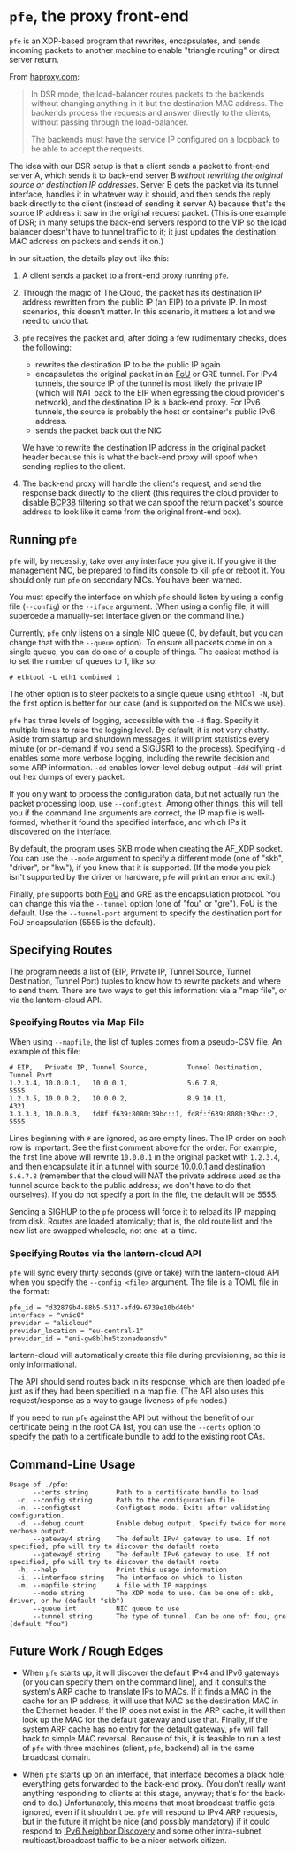 # `pfe`, the proxy front-end

`pfe` is an XDP-based program that rewrites, encapsulates, and sends incoming packets to another
machine to enable "triangle routing" or direct server return.

From [haproxy.com][haproxy-dsr]:

> In DSR mode, the load-balancer routes packets to the backends without changing anything in it but
> the destination MAC address.  The backends process the requests and answer directly to the
> clients, without passing through the load-balancer.
>
> The backends must have the service IP configured on a loopback to be able to accept the requests.

The idea with our DSR setup is that a client sends a packet to front-end server A, which sends it to
back-end server B _without rewriting the original source or destination IP addresses_. Server B gets
the packet via its tunnel interface, handles it in whatever way it should, and then sends the reply
back directly to the client (instead of sending it server A) because that's the source IP address it
saw in the original request packet. (This is one example of DSR; in many setups the back-end servers
respond to the VIP so the load balancer doesn't have to tunnel traffic to it; it just updates the
destination MAC address on packets and sends it on.)

In our situation, the details play out like this:

1. A client sends a packet to a front-end proxy running `pfe`.
1. Through the magic of The Cloud, the packet has its destination IP address rewritten from the
   public IP (an EIP) to a private IP. In most scenarios, this doesn't matter. In this scenario, it
   matters a lot and we need to undo that.
1. `pfe` receives the packet and, after doing a few rudimentary checks, does the following:
   - rewrites the destination IP to be the public IP again
   - encapsulates the original packet in an [FoU][fou] or GRE tunnel. For IPv4 tunnels, the source
     IP of the tunnel is most likely the private IP (which will NAT back to the EIP when egressing
     the cloud provider's network), and the destination IP is a back-end proxy. For IPv6 tunnels,
     the source is probably the host or container's public IPv6 address.
   - sends the packet back out the NIC

   We have to rewrite the destination IP address in the original packet header because this is what
   the back-end proxy will spoof when sending replies to the client.
1. The back-end proxy will handle the client's request, and send the response back directly to the
   client (this requires the cloud provider to disable [BCP38][bcp38] filtering so that we can spoof
   the return packet's source address to look like it came from the original front-end box).

## Running `pfe`

`pfe` will, by necessity, take over any interface you give it. If you give it the management NIC, be
prepared to find its console to kill `pfe` or reboot it. You should only run `pfe` on secondary
NICs. You have been warned.

You must specify the interface on which `pfe` should listen by using a config file (`--config`) or
the `--iface` argument. (When using a config file, it will supercede a manually-set interface given
on the command line.)

Currently, `pfe` only listens on a single NIC queue (0, by default, but you can change that with the
`--queue` option). To ensure all packets come in on a single queue, you can do one of a couple of
things. The easiest method is to set the number of queues to 1, like so:

```
# ethtool -L eth1 combined 1
```

The other option is to steer packets to a single queue using `ethtool -N`, but the first option is
better for our case (and is supported on the NICs we use).

`pfe` has three levels of logging, accessible with the `-d` flag. Specify it multiple times to raise
the logging level. By default, it is not very chatty. Aside from startup and shutdown messages, it
will print statistics every minute (or on-demand if you send a SIGUSR1 to the process). Specifying
`-d` enables some more verbose logging, including the rewrite decision and some ARP
information. `-dd` enables lower-level debug output `-ddd` will print out hex dumps of every packet.

If you only want to process the configuration data, but not actually run the packet processing loop,
use `--configtest`. Among other things, this will tell you if the command line arguments are
correct, the IP map file is well-formed, whether it found the specified interface, and which IPs it
discovered on the interface.

By default, the program uses SKB mode when creating the AF_XDP socket. You can use the `--mode`
argument to specify a different mode (one of "skb", "driver", or "hw"), if you know that it is
supported. (If the mode you pick isn't supported by the driver or hardware, `pfe` will print an
error and exit.)

Finally, `pfe` supports both [FoU][fou] and GRE as the encapsulation protocol.  You can change this
via the `--tunnel` option (one of "fou" or "gre").  FoU is the default. Use the `--tunnel-port`
argument to specify the destination port for FoU encapsulation (5555 is the default).

## Specifying Routes

The program needs a list of (EIP, Private IP, Tunnel Source, Tunnel Destination, Tunnel Port) tuples
to know how to rewrite packets and where to send them. There are two ways to get this information:
via a "map file", or via the lantern-cloud API.

### Specifying Routes via Map File

When using `--mapfile`, the list of tuples comes from a pseudo-CSV file. An example of this file:

```
# EIP,   Private IP, Tunnel Source,          Tunnel Destination,     Tunnel Port
1.2.3.4, 10.0.0.1,   10.0.0.1,               5.6.7.8,                5555
1.2.3.5, 10.0.0.2,   10.0.0.2,               8.9.10.11,              4321
3.3.3.3, 10.0.0.3,   fd8f:f639:8080:39bc::1, fd8f:f639:8080:39bc::2, 5555
```

Lines beginning with `#` are ignored, as are empty lines. The IP order on each row is important. See
the first comment above for the order. For example, the first line above will rewrite `10.0.0.1` in
the original packet with `1.2.3.4`, and then encapsulate it in a tunnel with source 10.0.0.1 and
destination `5.6.7.8` (remember that the cloud will NAT the private address used as the tunnel
source back to the public address; we don't have to do that ourselves). If you do not specify a port
in the file, the default will be 5555.

Sending a SIGHUP to the `pfe` process will force it to reload its IP mapping from disk. Routes are
loaded atomically; that is, the old route list and the new list are swapped wholesale, not
one-at-a-time.

### Specifying Routes via the lantern-cloud API

`pfe` will sync every thirty seconds (give or take) with the lantern-cloud API when you specify the
`--config <file>` argument. The file is a TOML file in the format:

```
pfe_id = "d32879b4-88b5-5317-afd9-6739e10bd40b"
interface = "vnic0"
provider = "alicloud"
provider_location = "eu-central-1"
provider_id = "eni-gw8blhu5tzonadeansdv"
```

lantern-cloud will automatically create this file during provisioning, so this is only
informational.

The API should send routes back in its response, which are then loaded `pfe` just as if they had
been specified in a map file. (The API also uses this request/response as a way to gauge liveness of
`pfe` nodes.)

If you need to run `pfe` against the API but without the benefit of our certificate being in the
root CA list, you can use the `--certs` option to specify the path to a certificate bundle to add to
the existing root CAs.

## Command-Line Usage

```
Usage of ./pfe:
      --certs string       Path to a certificate bundle to load
  -c, --config string      Path to the configuration file
  -n, --configtest         Configtest mode. Exits after validating configuration.
  -d, --debug count        Enable debug output. Specify twice for more verbose output.
      --gateway4 string    The default IPv4 gateway to use. If not specified, pfe will try to discover the default route
      --gateway6 string    The default IPv6 gateway to use. If not specified, pfe will try to discover the default route
  -h, --help               Print this usage information
  -i, --interface string   The interface on which to listen
  -m, --mapfile string     A file with IP mappings
      --mode string        The XDP mode to use. Can be one of: skb, driver, or hw (default "skb")
      --queue int          NIC queue to use
      --tunnel string      The type of tunnel. Can be one of: fou, gre (default "fou")
```

## Future Work / Rough Edges

* When `pfe` starts up, it will discover the default IPv4 and IPv6 gateways (or you can specify them
  on the command line), and it consults the system's ARP cache to translate IPs to MACs. If it finds
  a MAC in the cache for an IP address, it will use that MAC as the destination MAC in the Ethernet
  header. If the IP does not exist in the ARP cache, it will then look up the MAC for the default
  gateway and use that. Finally, if the system ARP cache has no entry for the default gateway, `pfe`
  will fall back to simple MAC reversal. Because of this, it is feasible to run a test of `pfe` with
  three machines (client, `pfe`, backend) all in the same broadcast domain.

* When `pfe` starts up on an interface, that interface becomes a black hole; everything gets
  forwarded to the back-end proxy. (You don't really want anything responding to clients at this
  stage, anyway; that's for the back-end to do.) Unfortunately, this means that most broadcast
  traffic gets ignored, even if it shouldn't be. `pfe` will respond to IPv4 ARP requests, but in the
  future it might be nice (and possibly mandatory) if it could respond to [IPv6 Neighbor
  Discovery][nd] and some other intra-subnet multicast/broadcast traffic to be a nicer network
  citizen.

[haproxy-dsr]: https://www.haproxy.com/blog/layer-4-load-balancing-direct-server-return-mode/
[bcp38]: http://www.bcp38.info/index.php/Main_Page
[fou]: https://lwn.net/Articles/614348/
[nd]: https://www.rfc-editor.org/rfc/rfc2461
